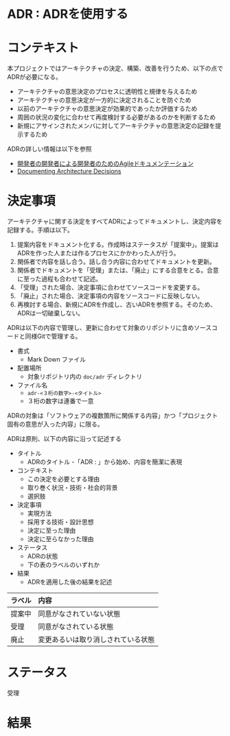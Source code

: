 ADR : ADRを使用する
===

# コンテキスト

本プロジェクトではアーキテクチャの決定、構築、改善を行うため、以下の点でADRが必要になる。

- アーキテクチャの意思決定のプロセスに透明性と規律を与えるため
- アーキテクチャの意思決定が一方的に決定されることを防ぐため
- 以前のアーキテクチャの意思決定が効果的であったか評価するため
- 周囲の状況の変化に合わせて再度検討する必要があるのかを判断するため
- 新規にアサインされたメンバに対してアーキテクチャの意思決定の記録を提示するため

ADRの詳しい情報は以下を参照
- [開発者の開発者による開発者のためのAgileドキュメンテーション](https://qiita.com/hondaYoshitaka/items/a4ecedb31388ea2f8455)
- [Documenting Architecture Decisions](http://thinkrelevance.com/blog/2011/11/15/documenting-architecture-decisions)

# 決定事項

アーキテクチャに関する決定をすべてADRによってドキュメントし、決定内容を記録する。手順は以下。

1. 提案内容をドキュメント化する。作成時はステータスが「提案中」。提案はADRを作った人または作るプロセスにかかわった人が行う。
2. 関係者で内容を話し合う。話し合う内容に合わせてドキュメントを更新。
3. 関係者でドキュメントを「受理」または、「廃止」にする合意をとる。合意に至った過程も合わせて記述。
4. 「受理」された場合、決定事項に合わせてソースコードを変更する。
5. 「廃止」された場合、決定事項の内容をソースコードに反映しない。
6. 再検討する場合、新規にADRを作成し、古いADRを参照する。そのため、ADRは一切破棄しない。

ADRは以下の内容で管理し、更新に合わせて対象のリポジトリに含めソースコードと同様Gitで管理する。

- 書式
    - Mark Down ファイル
- 配置場所
    - 対象リポジトリ内の `doc/adr` ディレクトリ
- ファイル名
    - `adr-<３桁の数字>-<タイトル>`
    - ３桁の数字は連番で一意

ADRの対象は「ソフトウェアの複数箇所に関係する内容」かつ「プロジェクト固有の意思が入った内容」に限る。

ADRは原則、以下の内容に沿って記述する
- タイトル
    - ADRのタイトル
    -「ADR : 」から始め、内容を簡潔に表現
- コンテキスト
    - この決定を必要とする理由
    - 取り巻く状況・技術・社会的背景
    - 選択肢
- 決定事項
    - 実現方法
    - 採用する技術・設計思想
    - 決定に至った理由
    - 決定に至らなかった理由
- ステータス
    - ADRの状態
    - 下の表のラベルのいずれか
- 結果
    - ADRを適用した後の結果を記述

|ラベル |内容 |
|:---|:---|
|提案中 |同意がなされていない状態 |
|受理 |同意がなされている状態 |
|廃止 |変更あるいは取り消しされている状態 |

# ステータス

受理

# 結果
